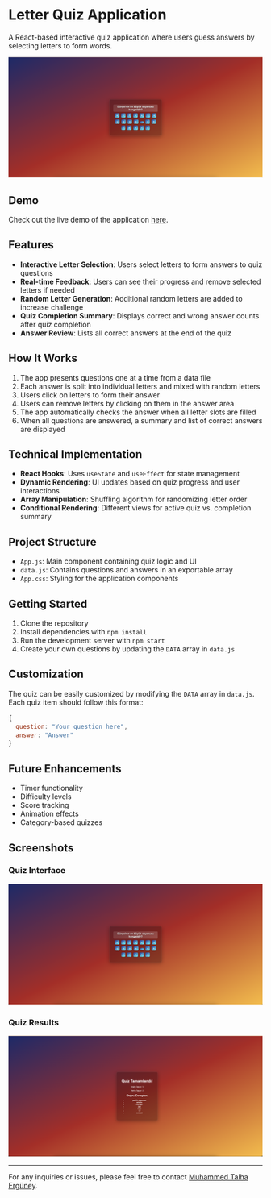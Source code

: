 # Letter Quiz Application

A React-based interactive quiz application where users guess answers by selecting letters to form words.

![Letter Quiz Application Screenshot](./public/screenshot.png)

## Demo

Check out the live demo of the application [here](https://fluffy-mandazi-ae8717.netlify.app).

## Features

- **Interactive Letter Selection**: Users select letters to form answers to quiz questions
- **Real-time Feedback**: Users can see their progress and remove selected letters if needed
- **Random Letter Generation**: Additional random letters are added to increase challenge
- **Quiz Completion Summary**: Displays correct and wrong answer counts after quiz completion
- **Answer Review**: Lists all correct answers at the end of the quiz

## How It Works

1. The app presents questions one at a time from a data file
2. Each answer is split into individual letters and mixed with random letters
3. Users click on letters to form their answer
4. Users can remove letters by clicking on them in the answer area
5. The app automatically checks the answer when all letter slots are filled
6. When all questions are answered, a summary and list of correct answers are displayed

## Technical Implementation

- **React Hooks**: Uses `useState` and `useEffect` for state management
- **Dynamic Rendering**: UI updates based on quiz progress and user interactions
- **Array Manipulation**: Shuffling algorithm for randomizing letter order
- **Conditional Rendering**: Different views for active quiz vs. completion summary

## Project Structure

- `App.js`: Main component containing quiz logic and UI
- `data.js`: Contains questions and answers in an exportable array
- `App.css`: Styling for the application components

## Getting Started

1. Clone the repository
2. Install dependencies with `npm install`
3. Run the development server with `npm start`
4. Create your own questions by updating the `DATA` array in `data.js`

## Customization

The quiz can be easily customized by modifying the `DATA` array in `data.js`. Each quiz item should follow this format:

```javascript
{
  question: "Your question here",
  answer: "Answer"
}
```

## Future Enhancements

- Timer functionality
- Difficulty levels
- Score tracking
- Animation effects
- Category-based quizzes

## Screenshots

### Quiz Interface
![Quiz Interface](./public/screenshot.png)

### Quiz Results
![Quiz Results](./public/quiz-results.png)

---
For any inquiries or issues, please feel free to contact [Muhammed Talha Ergüney](mailto:talhaergy@gmail.com).